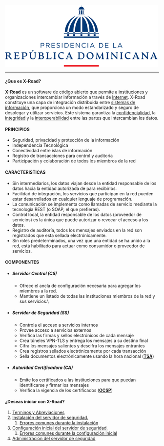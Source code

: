 ![República Dominicana](assets/presidencia.svg)

------

####  ¿Que es X-Road?

**X-Road** es un [software de código abierto](https://es.wikipedia.org/wiki/Software_de_código_abierto) que permite a instituciones y organizaciones intercambiar información a través de [Internet](https://es.wikipedia.org/wiki/Internet). X-Road constituye una capa de integración distribuida entre [sistemas de información](https://es.wikipedia.org/wiki/Sistema_de_información), que proporciona un modo estandarizado y seguro de desplegar y utilizar servicios. Este sistema garantiza la [confidencialidad](https://es.wikipedia.org/wiki/Confidencialidad), la [integridad](https://es.wikipedia.org/wiki/Integridad_del_mensaje) y la [interoperabilidad](https://es.wikipedia.org/wiki/Interoperabilidad) entre las partes que intercambian los datos.



#### PRINCIPIOS

- Seguridad, privacidad y protección de la información
- Independencia Tecnológica
- Conectividad entre islas de información
- Registro de transacciones para control y auditoria
- Participación y colaboración de todos los miembros de la red



#### CARACTERISTICAS

- Sin intermediarios, los datos viajan desde la entidad responsable de los datos hacia la entidad autorizada de para recibirlos.
- Facilidad de integración, los servicios que participan en la red pueden estar desarrollados en cualquier lenguaje de programación.
- La comunicación se implementa como llamadas de servicio mediante la tecnología REST (o SOAP, el que prefieras).
- Control local, la entidad responsable de los datos (proveedor de servicios) es la única que puede autorizar o revocar el acceso a los datos.
- Registro de auditoría, todos los mensajes enviados en la red son registrados que esta sellada electrónicamente.
- Sin roles predeterminados, una vez que una entidad se ha unido a la red, está habilitado para actuar como consumidor o proveedor de servicios.



#### COMPONENTES

- ##### **Servidor Central (CS)**
  - Ofrece el ancla de configuración necesaria para agregar los miembros a la red.
  - Mantiene un listado de todas las instituciones miembros de la red y sus servicios.\


- ##### **Servidor de Seguridad (SS)**
  - Controla el acceso a servicios internos
  - Provee acceso a servicios externos
  - Verifica las firmas y sellos electrónicos de cada mensaje
  - Crea túneles VPN-TLS y entrega los mensajes a su destino final
  - Cifra los mensajes salientes y descifra los mensajes entrantes
  - Crea registros sellados electrónicamente por cada transacción 
  - Sella documentos electrónicamente usando la hora nacional ([**TSA**](https://en.wikipedia.org/wiki/Trusted_timestamping#Trusted_(digital)_timestamping))


- ##### **Autoridad Certificadora (CA)**
  - Emite los certificados a las instituciones para que puedan identificarse y firmar los mensajes
  - Verifica la vigencia de los certificados ([**OCSP**](https://es.wikipedia.org/wiki/Online_Certificate_Status_Protocol))
  



#### ¿Deseas iniciar con X-Road?

1. [Terminos y Abreviaciones](manuales/terminos-y-abreviaciones.md)
2. [Instalación del servidor de seguridad.](manuales/instalacion.md)
	1. [Errores comunes durante la instalación](manuales/errores-comunes-instalacion.md)
3. [Configuración inicial del servidor de seguridad.](manuales/configuraciones.md)
	1. [Errores comunes durante la configuración inicial](manuales/errores-comunes-configuracion-inicial.md)
4. [Administración del servidor de seguridad](manuales/administracion-servidor-seguridad.md)





